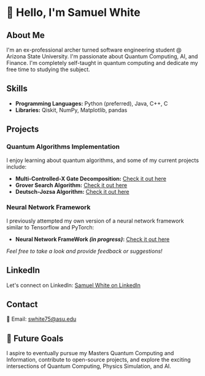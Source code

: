 
# 👋 Hello, I'm Samuel White

## About Me
I'm an ex-professional archer turned software engineering student @ Arizona State University. I'm passionate about Quantum Computing, AI, and Finance. I'm completely self-taught in quantum computing and dedicate my free time to studying the subject.

## Skills
- **Programming Languages:** Python (preferred), Java, C++, C
- **Libraries:** Qiskit, NumPy, Matplotlib, pandas

## Projects
### Quantum Algorithms Implementation
I enjoy learning about quantum algorithms, and some of my current projects include:
- **Multi-Controlled-X Gate Decomposition:** [Check it out here](https://github.com/samabwhite/QOSF-Cohort-8-Screening-Task)
- **Grover Search Algorithm:** [Check it out here](https://github.com/samabwhite/Grover-Search-Implementation)
- **Deutsch-Jozsa Algorithm:** [Check it out here](https://github.com/samabwhite/Deutsch-Jozsa-Implementation)
### Neural Network Framework
I previously attempted my own version of a neural network framework similar to Tensorflow and PyTorch:
- **Neural Network FrameWork *(in progress)*:** [Check it out here](https://github.com/samabwhite/NeuralNetworkFramework)

*Feel free to take a look and provide feedback or suggestions!*

## LinkedIn
Let's connect on LinkedIn: [Samuel White on LinkedIn](https://www.linkedin.com/in/samuel-white-0b8959138)

## Contact
📧 Email: swhite75@asu.edu

## 🚀 Future Goals
I aspire to eventually pursue my Masters Quantum Computing and Information, contribute to open-source projects, and explore the exciting intersections of Quantum Computing, Physics Simulation, and AI.
